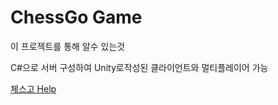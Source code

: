# ChessGo Game

이 프로젝트를 통해 알수 있는것

C#으로 서버 구성하여 Unity로작성된 클라이언트와 멀티플레이어 가능

[체스고 Help](http://psmon.x-y.net/maniwiki/doku.php?id=store:chessgo)
 
